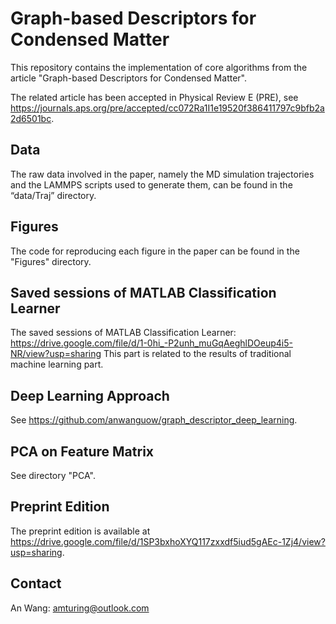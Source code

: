 Graph-based Descriptors for Condensed Matter
==============

This repository contains the implementation of core algorithms from the article "Graph-based Descriptors for Condensed Matter".

The related article has been accepted in Physical Review E (PRE), see https://journals.aps.org/pre/accepted/cc072Ra1I1e19520f386411797c9bfb2a2d6501bc.

Data
-----------------
The raw data involved in the paper, namely the MD simulation trajectories and the LAMMPS scripts used to generate them, can be found in the “data/Traj” directory.

Figures
-----------------
The code for reproducing each figure in the paper can be found in the "Figures" directory.

Saved sessions of MATLAB Classification Learner
-----------------
The saved sessions of MATLAB Classification Learner:
https://drive.google.com/file/d/1-0hi_-P2unh_muGqAeghlDOeup4i5-NR/view?usp=sharing
This part is related to the results of traditional machine learning part.

Deep Learning Approach
-----------------
See https://github.com/anwanguow/graph_descriptor_deep_learning.

PCA on Feature Matrix
-----------------
See directory "PCA".

Preprint Edition
-----------------
The preprint edition is available at https://drive.google.com/file/d/1SP3bxhoXYQ117zxxdf5iud5gAEc-1Zj4/view?usp=sharing.

Contact
-----------------
An Wang: amturing@outlook.com 
